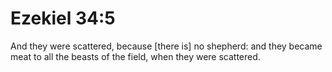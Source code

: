 # Ezekiel 34:5

And they were scattered, because [there is] no shepherd: and they became meat to all the beasts of the field, when they were scattered.